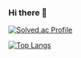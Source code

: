 ### Hi there 👋
[![Solved.ac Profile](http://mazassumnida.wtf/api/v2/generate_badge?boj=v4vendetta12)](https://solved.ac/v4vendetta12/)
<!--
**tkatpgus19/tkatpgus19** is a ✨ _special_ ✨ repository because its `README.md` (this file) appears on your GitHub profile.

Here are some ideas to get you started:

- 🔭 I’m currently working on ...
- 🌱 I’m currently learning ...
- 👯 I’m looking to collaborate on ...
- 🤔 I’m looking for help with ...
- 💬 Ask me about ...
- 📫 How to reach me: ...
- 😄 Pronouns: ...
- ⚡ Fun fact: ...
-->
[![Top Langs](https://github-readme-stats.vercel.app/api/top-langs/?username=tkatpgus19&layout=compact)](https://github.com/anuraghazra/github-readme-stats)
